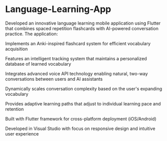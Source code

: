 # Language-Learning-App
Developed an innovative language learning mobile application using Flutter that combines spaced repetition flashcards with AI-powered conversation practice. The application:

Implements an Anki-inspired flashcard system for efficient vocabulary acquisition

Features an intelligent tracking system that maintains a personalized database of learned vocabulary

Integrates advanced voice API technology enabling natural, two-way conversations between users and AI assistants

Dynamically scales conversation complexity based on the user's expanding vocabulary

Provides adaptive learning paths that adjust to individual learning pace and retention

Built with Flutter framework for cross-platform deployment (iOS/Android)

Developed in Visual Studio with focus on responsive design and intuitive user experience
